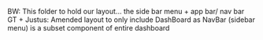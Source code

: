 BW: This folder to hold our layout... the side bar menu + app bar/ nav bar
GT + Justus: Amended layout to only include DashBoard as NavBar (sidebar menu) is a subset component of entire dashboard
